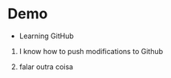 # Demo

- Learning GitHub

1. I know how to push modifications to Github

2. falar outra coisa





